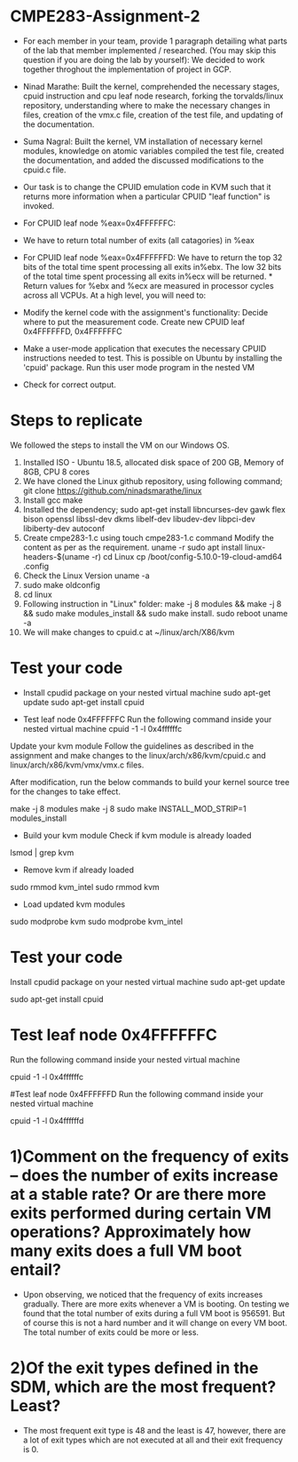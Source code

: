# CMPE283-Assignment-2
- For each member in your team, provide 1 paragraph detailing what parts of the lab that member implemented / researched. (You may skip this question if you are doing the lab by yourself):
We decided to work together throghout the implementation of project in GCP.

- Ninad Marathe: Built the kernel, comprehended the necessary stages, cpuid instruction and cpu leaf node research, forking the torvalds/linux repository, understanding where to make the necessary changes in files, creation of the vmx.c file, creation of the test file, and updating of the documentation.

- Suma Nagral: Built the kernel, VM installation of necessary kernel modules, knowledge on atomic variables compiled the test file, created the documentation, and added the discussed modifications to the cpuid.c file.

- Our task is to change the CPUID emulation code in KVM such that it returns more information when a particular CPUID "leaf function" is invoked.
- For CPUID leaf node %eax=0x4FFFFFFC:
- We have to return total number of exits (all catagories) in %eax
- For CPUID leaf node %eax=0x4FFFFFFD:
We have to return the top 32 bits of the total time spent processing all exits in%ebx.
The low 32 bits of the total time spent processing all exits in%ecx will be returned. * Return values for %ebx and %ecx are measured in processor cycles across all VCPUs. At a high level, you will need to:
- Modify the kernel code with the assignment's functionality:
Decide where to put the measurement code.
Create new CPUID leaf 0x4FFFFFFD, 0x4FFFFFFC
- Make a user-mode application that executes the necessary CPUID instructions needed to test.
This is possible on Ubuntu by installing the 'cpuid' package.
Run this user mode program in the nested VM
- Check for correct output.

# Steps to replicate
We followed the steps to install the VM on our Windows OS. 
1) Installed ISO - Ubuntu 18.5, allocated disk space of 200 GB, Memory of 8GB,  CPU 8 cores  
2) We have cloned the Linux github repository, using following command; git clone https://github.com/ninadsmarathe/linux
3) Install gcc make
4) Installed the dependency; sudo apt-get install libncurses-dev gawk flex bison openssl libssl-dev dkms libelf-dev libudev-dev libpci-dev libiberty-dev autoconf 
5) Create cmpe283-1.c 
using touch cmpe283-1.c command 
Modify the content as per as the requirement.
uname -r
sudo apt install linux-headers-$(uname -r)
cd Linux
cp /boot/config-5.10.0-19-cloud-amd64 .config
6) Check the Linux Version uname -a
7) sudo make oldconfig
8) cd linux
9) Following instruction in "Linux" folder: make -j 8 modules && make -j 8 && sudo make modules_install && sudo make install. sudo reboot
uname -a
9) We will make changes to cpuid.c at ~/linux/arch/X86/kvm

# Test your code
- Install cpudid package on your nested virtual machine
sudo apt-get update
sudo apt-get install cpuid

- Test leaf node 0x4FFFFFFC
Run the following command inside your nested virtual machine
cpuid -1 -l 0x4ffffffc

Update your kvm module
Follow the guidelines as described in the assignment and make changes to the linux/arch/x86/kvm/cpuid.c and linux/arch/x86/kvm/vmx/vmx.c files.

After modification, run the below commands to build your kernel source tree for the changes to take effect.

make -j 8 modules
make -j 8
sudo make INSTALL_MOD_STRIP=1 modules_install

- Build your kvm module
Check if kvm module is already loaded

lsmod | grep kvm

- Remove kvm if already loaded

sudo rmmod kvm_intel sudo rmmod kvm

- Load updated kvm modules

sudo modprobe kvm sudo modprobe kvm_intel

# Test your code
Install cpudid package on your nested virtual machine
sudo apt-get update

sudo apt-get install cpuid

# Test leaf node 0x4FFFFFFC
Run the following command inside your nested virtual machine

cpuid -1 -l 0x4ffffffc

#Test leaf node 0x4FFFFFFD
Run the following command inside your nested virtual machine

cpuid -1 -l 0x4ffffffd


# 1)Comment on the frequency of exits – does the number of exits increase at a stable rate? Or are there more exits performed during certain VM operations? Approximately how many exits does a full VM boot entail?
- Upon observing, we noticed that the frequency of exits increases gradually. There are more exits whenever a VM is booting. On testing we found that the total number of exits during a full VM boot is 956591. But of course this is not a hard number and it will change on every VM boot. The total number of exits could be more or less.
# 2)Of the exit types defined in the SDM, which are the most frequent? Least?
- The most frequent exit type is 48 and the least is 47, however, there are a lot of exit types which are not executed at all and their exit frequency is 0.
